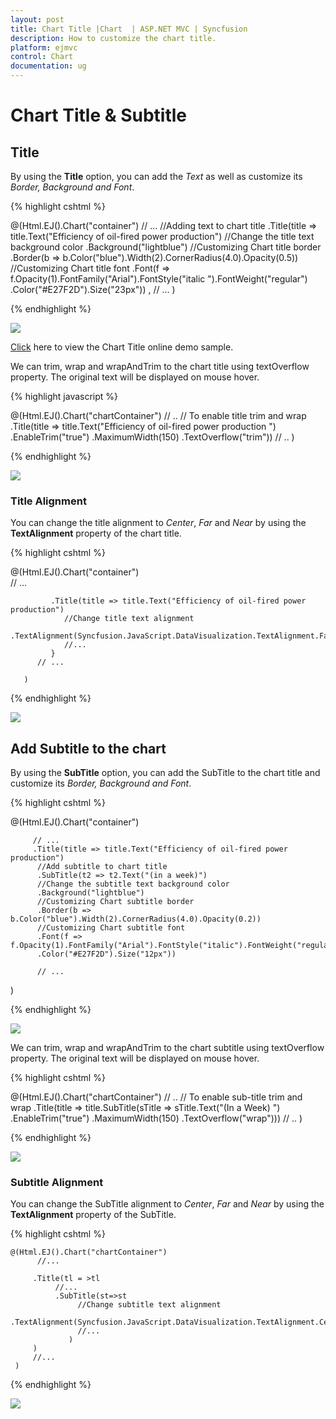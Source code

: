 ```yaml
---
layout: post
title: Chart Title |Chart  | ASP.NET MVC | Syncfusion
description: How to customize the chart title.
platform: ejmvc
control: Chart
documentation: ug
---
```


# Chart Title & Subtitle

## Title

By using the **Title** option, you can add the *Text* as well as customize its *Border, Background and Font*.

{% highlight cshtml %}

@(Html.EJ().Chart("container")
       // ... 
       //Adding text to chart title
       .Title(title => title.Text("Efficiency of oil-fired power production")
        //Change the title text background color
        .Background("lightblue")
        //Customizing Chart title border
        .Border(b => b.Color("blue").Width(2).CornerRadius(4.0).Opacity(0.5))
        //Customizing Chart title font
        .Font(f => f.Opacity(1).FontFamily("Arial").FontStyle("italic ").FontWeight("regular")
        .Color("#E27F2D").Size("23px"))
               , 
        // ... 
)

{% endhighlight %}

![](Chart-Title_images/Chart-Title_img1.png)


[Click](http://mvc.syncfusion.com/demos/web/chart/subtitle) here to view the Chart Title online demo sample.


We can trim, wrap and wrapAndTrim to the chart title using textOverflow property. The original text will be displayed on mouse hover.


{% highlight javascript %}

@(Html.EJ().Chart("chartContainer")
   //  ..
                // To enable title trim and wrap
        .Title(title => title.Text("Efficiency of oil-fired power production ")
                .EnableTrim("true")
                .MaximumWidth(150)
                .TextOverflow("trim"))
  //  ..
)

{% endhighlight %}

![](Chart-Title_images/Chart-Title_img5.png)

### Title Alignment

You can change the title alignment to *Center*, *Far* and *Near* by using the **TextAlignment** property of the chart title. 

{% highlight cshtml %}

@(Html.EJ().Chart("container")                
           // ... 

             .Title(title => title.Text("Efficiency of oil-fired power production")
                //Change title text alignment
                .TextAlignment(Syncfusion.JavaScript.DataVisualization.TextAlignment.Far)
                //... 
             } 
          // ...

       )


{% endhighlight %} 

![](Chart-Title_images/Chart-Title_img2.png)


## Add Subtitle to the chart

By using the **SubTitle** option, you can add the SubTitle to the chart title and customize its *Border, Background and Font*. 

{% highlight cshtml %}

@(Html.EJ().Chart("container")
               
         // ... 
         .Title(title => title.Text("Efficiency of oil-fired power production")                
          //Add subtitle to chart title 
          .SubTitle(t2 => t2.Text("(in a week)")
          //Change the subtitle text background color
          .Background("lightblue")
          //Customizing Chart subtitle border
          .Border(b => b.Color("blue").Width(2).CornerRadius(4.0).Opacity(0.2))
          //Customizing Chart subtitle font 
          .Font(f => f.Opacity(1).FontFamily("Arial").FontStyle("italic").FontWeight("regular")
          .Color("#E27F2D").Size("12px"))
          
          // ...
 )

{% endhighlight %}

![](Chart-Title_images/Chart-Title_img3.png)

We can trim, wrap and wrapAndTrim to the chart subtitle using textOverflow property. The original text will be displayed on mouse hover.

{% highlight cshtml %}

@(Html.EJ().Chart("chartContainer")
   //  ..
                // To enable sub-title trim and wrap
        .Title(title => title.SubTitle(sTitle => sTitle.Text("(In a Week) ")
                .EnableTrim("true")
                .MaximumWidth(150)
                .TextOverflow("wrap")))
  //  ..
)


{% endhighlight %}

![](Chart-Title_images/Chart-Title_img6.png)

### Subtitle Alignment

You can change the SubTitle alignment to *Center*, *Far* and *Near* by using the **TextAlignment** property of the SubTitle.

{% highlight cshtml %}


    @(Html.EJ().Chart("chartContainer")
          //...

         .Title(tl = >tl
              //...
              .SubTitle(st=>st
                   //Change subtitle text alignment
                   .TextAlignment(Syncfusion.JavaScript.DataVisualization.TextAlignment.Center)
                   //...
                 )
         )
         //...
     )


{% endhighlight %}

![](Chart-Title_images/Chart-Title_img4.png)
